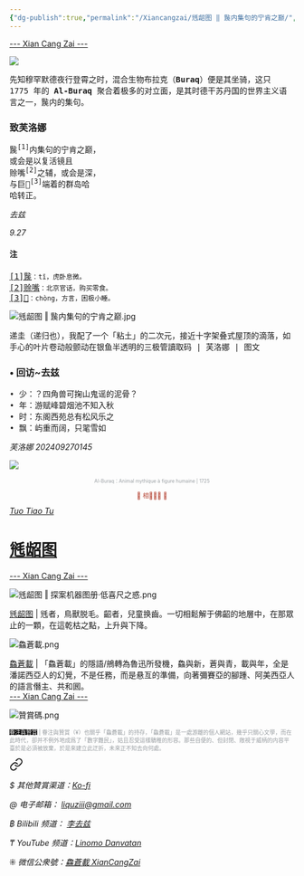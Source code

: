 ```yaml
---
{"dg-publish":true,"permalink":"/Xiancangzai/毤龆图 ‖ 䖙内集句的宁肯之巅/","tags":["芙洛娜","李去兹","毤龆图"],"created":"2024-10-17T08:18:40.041+08:00"}
---
```



<div class="splitline"><a href="https://www.xiancangzai.com/">--- Xian Cang Zai ---</a></div>

![](https://www.anne-marie.eu/wp-content/uploads/2020/01/Al-Buraq-Hyderabad-1770-75-wikipedia-1200x859.jpg)

<samp>先知穆罕默德夜行登霄之时，混合生物布拉克（**Buraq**）便是其坐骑，这只 1775 年的 **Al-Buraq** 聚合着极多的对立面，是其时德干苏丹国的世界主义语言之一，䖙内的集句。</samp>

### 致芙洛娜

<pre>
䖙<sup>[1]</sup>内集句的宁肯之巅，
或会是以复活镜且
赊嘴<sup>[2]</sup>之辅，或会是深，
与巨𥅻<sup>[3]</sup>端着的群岛哈
哈转正。
</pre>

<cite>去兹</cite>

<cite>9.27</cite>

#### 注

<pre>
<ins>[1]䖙</ins><small>：tī，虎卧息微。</small>
<ins>[2]赊嘴</ins><small>：北京官话，购买零食。</small>
<ins>[3]𥅻</ins><small>：chòng，方言，困极小睡。</small>
</pre>

<div class="spacer"></div>

![毤龆图 ‖ 䖙内集句的宁肯之巅.jpg](/img/user/%E9%99%84%E4%BB%B6/%E9%99%84%E4%BB%B62024/%E6%AF%A4%E9%BE%86%E5%9B%BE%20%E2%80%96%20%E4%96%99%E5%86%85%E9%9B%86%E5%8F%A5%E7%9A%84%E5%AE%81%E8%82%AF%E4%B9%8B%E5%B7%85.jpg)

<samp>递圭（递归也），我配了一个「粘土」的二次元，接近十字架叠式屋顶的滴落，如手心的叶片卷动般颤动在银鱼半透明的三极管讀取码 | 芙洛娜 | 图文</samp>

<div class="spacer"></div>

### • 回访~去兹

<div class="spacer"></div>

<pre>
• 少：？四角兽可掬山鬼谣的泥骨？
• 年：游赋峰碧烟池不知入秋
• 时：东阁西苑总有松风乐之
• 飘：屿重而阔，只毣雪如
</pre>

<cite>芙洛娜 202409270145</cite>

<div class="spacer"></div>

![](https://64.media.tumblr.com/7fce133a3c8323cd5c6db28673cb65aa/tumblr_mpp05b6PR31ss2kwbo1_500.jpg)

<p style="text-align:center;color:#999ea2;font-size:0.6em;">Al-Buraq：Animal mythique à figure humaine | 1725</p>

<div class="spacer"></div>

<p style="text-align:center;color:#B54434;font-size:0.8em;">▮ 相𨳹󾗖􁴆 ▮</p>

<div class="header-container">
    <div class="triangle"></div>
    <div class="collect-media" style="background-image: url('https://www.xiancangzai.com/img/user/%E9%99%84%E4%BB%B6/%E9%99%84%E4%BB%B62024/%E6%AF%A4%E9%BE%86%E5%9B%BE%20%E2%80%96%20%E6%8E%A2%E6%A1%88%E6%9C%BA%E5%99%A8%E5%9B%BE%E5%86%8C%C2%B7%E4%BD%8E%E5%96%9C%E5%B0%BA%E4%B9%8B%E6%83%91.png');">
        <a href="https://www.xiancangzai.com/Xiancangzai/%E6%AF%A4%E9%BE%86%E5%9B%BE/" class="ncard-link"></a>
        <div class="collect-text">
            <a href="https://www.xiancangzai.com/Xiancangzai/%E6%AF%A4%E9%BE%86%E5%9B%BE/">
                <cite>Tuo Tiao Tu</cite>
                <h1>毤龆图</h1>
            </a>
        </div>
    </div>
</div>

<div class="splitline"><a href="https://www.xiancangzai.com/">--- Xian Cang Zai ---</a></div>

![毤龆图 ‖ 探案机器图册·低喜尺之惑.png](/img/user/%E9%99%84%E4%BB%B6/%E9%99%84%E4%BB%B62024/%E6%AF%A4%E9%BE%86%E5%9B%BE%20%E2%80%96%20%E6%8E%A2%E6%A1%88%E6%9C%BA%E5%99%A8%E5%9B%BE%E5%86%8C%C2%B7%E4%BD%8E%E5%96%9C%E5%B0%BA%E4%B9%8B%E6%83%91.png)

<div class="note"><ins>毤龆图</ins> | 毤者，鳥獸脱毛。齠者，兒童换齒。一切相鬆解于佛齠的地層中，在那眾止的一顆，在這乾枯之點，上升與下降。</div>

![鱻蒼載.png](/img/user/%E9%99%84%E4%BB%B6/%E9%99%84%E4%BB%B62024/%E9%B1%BB%E8%92%BC%E8%BC%89.png)

<div class="note"><ins>鱻蒼載</ins> | 「鱻蒼載」的隱語/鴘轉為魯迅所發機，鱻與新，蒼與青，載與年，全是潘諾西亞人的幻覺，不是任務，而是悬亙的準備，向著彌賽亞的腳踵、阿美西亞人的語言僭主、共和囻。</div>

<div class="splitline"><a href="https://www.xiancangzai.com/">--- Xian Cang Zai ---</a></div>

![贊賞碼.png](/img/user/%E9%99%84%E4%BB%B6/%E9%99%84%E4%BB%B62024/%E8%B4%8A%E8%B3%9E%E7%A2%BC.png)

<p style="font-size:0.7em; color:#999ea2"><ins style="font-size:1em;background: black;color:white">眷注與贊賞</ins> | 眷注與贊賞（¥）也關乎「鱻蒼載」的持存，「鱻蒼載」是一處游離的個人網站，幾乎只關心文學，而在此時代，卻并不例外地成爲了「數字難民」，姑且忍受這樣驕稚的形容。那些自便的、但封閉、敞視于威柄的内容平臺於是必須被放棄，於是來建立此迂折，未來正不知去向何處。</p>


<div class="transclusion internal-embed is-loaded"><a class="markdown-embed-link" href="/Xiancangzai/LinkTree/" aria-label="Open link"><svg xmlns="http://www.w3.org/2000/svg" width="24" height="24" viewBox="0 0 24 24" fill="none" stroke="currentColor" stroke-width="2" stroke-linecap="round" stroke-linejoin="round" class="svg-icon lucide-link"><path d="M10 13a5 5 0 0 0 7.54.54l3-3a5 5 0 0 0-7.07-7.07l-1.72 1.71"></path><path d="M14 11a5 5 0 0 0-7.54-.54l-3 3a5 5 0 0 0 7.07 7.07l1.71-1.71"></path></svg></a><div class="markdown-embed">





<cite>$ 其他贊賞渠道：[Ko-fi](https://ko-fi.com/xiancangzai)</cite>

<cite>@ 电子邮箱： liquziii@gmail.com </cite>

<cite>฿ Bilibili 频道： [李去兹](https://space.bilibili.com/1676863200)</cite>

<cite>₸ YouTube 频道：[Linomo Danvatan](http://www.youtube.com/@LinomoDanvatan) </cite>

<cite>⁜ 微信公衆號：[鱻蒼載 XianCangZai](https://mp.weixin.qq.com/s/yneTMt9zIapGXF9yfuvOkg)</cite>


</div></div>

